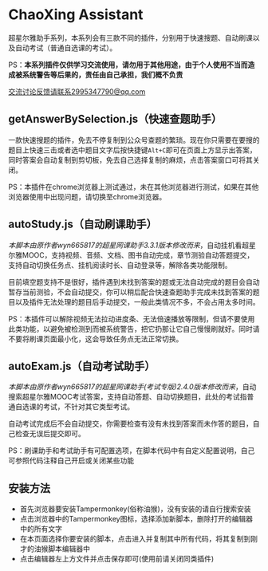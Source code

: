 # ChaoXing Assistant

超星尔雅助手系列，本系列会有三款不同的插件，分别用于快速搜题、自动刷课以及自动考试（普通自选课的考试）。

PS：**本系列插件仅供学习交流使用，请勿用于其他用途，由于个人使用不当而造成被系统警告等后果的，责任由自己承担，我们概不负责**

交流讨论反馈请联系2995347790@qq.com

## getAnswerBySelection.js（快速查题助手）

一款快速搜题的插件，免去不停复制到公众号查题的繁琐。现在你只需要在要搜的题目上快速三击或者选中题目文字后按快捷键`Alt+C`即可在页面上方显示出答案，同时答案会自动复制到剪切板，免去自己选择复制的麻烦，点击答案窗口可将其关闭。

PS：本插件在chrome浏览器上测试通过，未在其他浏览器进行测试，如果在其他浏览器使用中出现问题，请切换至chrome浏览器。

## autoStudy.js（自动刷课助手）

*本脚本由原作者wyn665817的超星网课助手3.3.1版本修改而来*，自动挂机看超星尔雅MOOC，支持视频、音频、文档、图书自动完成，章节测验自动答题提交，支持自动切换任务点、挂机阅读时长、自动登录等，解除各类功能限制。

目前填空题支持不是很好，插件遇到未找到答案的题或无法自动完成的题目会自动暂存当前测验，不会自动提交，你可以稍后配合快速查题助手完成未找到答案的题目以及插件无法处理的题目后手动提交，一般此类情况不多，不会占用太多时间。

PS：本插件可以解除视频无法拉动进度条、无法倍速播放等限制，但请不要使用此类功能，以避免被检测到而被系统警告，把它扔那让它自己慢慢刷就好。同时请不要将刷课页面最小化，这会导致任务点无法正常切换。

## autoExam.js（自动考试助手）

*本脚本由原作者wyn665817的超星网课助手(考试专版)2.4.0版本修改而来*，自动搜索超星尔雅MOOC考试答案，支持自动答题、自动切换题目，此处的考试指普通自选课的考试，不针对其它类型考试。

自动考试完成后不会自动提交，你需要检查有没有未找到答案而未作答的题目，自己检查无误后提交即可。

PS：刷课助手和考试助手有可配置选项，在脚本代码中有自定义配置说明，自己可参照代码注释自己开启或关闭某些功能

## 安装方法

- 首先浏览器要安装Tampermonkey(俗称油猴)，没有安装的请自行搜索安装
- 点击浏览器中的Tampermonkey图标，选择添加新脚本，删除打开的编辑器中的所有文字
- 在本页面选择你要安装的脚本，点击进入并复制其中所有代码，将其复制到刚才的油猴脚本编辑器中
- 点击编辑器左上方文件并点击保存即可(使用前请关闭同类插件)
